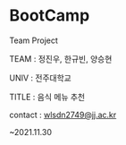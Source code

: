 # BootCamp
Team Project

TEAM : 정진우, 한규빈, 양승현

UNIV : 전주대학교

TITLE : 음식 메뉴 추천


contact : wlsdn2749@jj.ac.kr

~2021.11.30
